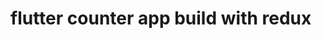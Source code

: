 # flutter counter app build with redux

[Preview]: https://github.com/lokesh-coder/flutter-redux-counter-example/raw/master/preview/preview.gif "Preview"